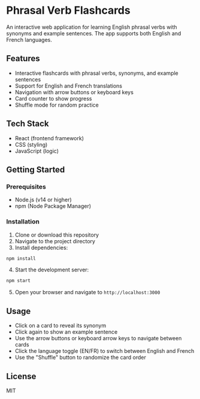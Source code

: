 # Phrasal Verb Flashcards

An interactive web application for learning English phrasal verbs with synonyms and example sentences. The app supports both English and French languages.

## Features

- Interactive flashcards with phrasal verbs, synonyms, and example sentences
- Support for English and French translations
- Navigation with arrow buttons or keyboard keys
- Card counter to show progress
- Shuffle mode for random practice

## Tech Stack

- React (frontend framework)
- CSS (styling)
- JavaScript (logic)

## Getting Started

### Prerequisites

- Node.js (v14 or higher)
- npm (Node Package Manager)

### Installation

1. Clone or download this repository
2. Navigate to the project directory
3. Install dependencies:

```bash
npm install
```

4. Start the development server:

```bash
npm start
```

5. Open your browser and navigate to `http://localhost:3000`

## Usage

- Click on a card to reveal its synonym
- Click again to show an example sentence
- Use the arrow buttons or keyboard arrow keys to navigate between cards
- Click the language toggle (EN/FR) to switch between English and French
- Use the "Shuffle" button to randomize the card order

## License

MIT
